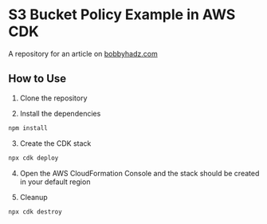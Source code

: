 # S3 Bucket Policy Example in AWS CDK

A repository for an article on
[bobbyhadz.com](https://bobbyhadz.com/blog/aws-cdk-s3-bucket-policy)

## How to Use

1. Clone the repository

2. Install the dependencies

```bash
npm install
```

3. Create the CDK stack

```bash
npx cdk deploy
```

4. Open the AWS CloudFormation Console and the stack should be created in your
   default region

5. Cleanup

```bash
npx cdk destroy
```
